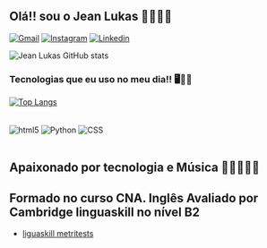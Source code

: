 
## Olá!! sou o Jean Lukas 👋🏽👋🏽

[![Gmail](https://img.shields.io/badge/Gmail-D14836?style=for-the-badge&logo=gmail&logoColor=white)](https://mail.google.com/mail/u/0/#inbox)
[![Instagram](https://img.shields.io/badge/Instagram-E4405F?style=for-the-badge&logo=instagram&logoColor=white)](https://www.instagram.com/je4nluk4s/)
[![Linkedin](https://img.shields.io/badge/LinkedIn-0077B5?style=for-the-badge&logo=linkedin&logoColor=white)](https://www.linkedin.com/in/jean-lukas-marins-costa-0998ab301/)

![Jean Lukas GitHub stats](https://github-readme-stats.vercel.app/api?username=Jeanlukas1&show_icons=true&theme=onedark)

### Tecnologias que eu uso no meu dia!! 🖥️👾🤓
[![Top Langs](https://github-readme-stats.vercel.app/api/top-langs/?username=Jeanlukas1)](https://github.com/Jeanlukas1/github-readme-stats)
<div style="display: inline_block"><br/>
  <img align="center" alt="html5" src="https://img.shields.io/badge/HTML5-E34F26?style=for-the-badge&logo=html5&logoColor=white">
  <img align="center" alt="Python" src="https://img.shields.io/badge/Python-3776AB?style=for-the-badge&logo=python&logoColor=white">
  <img align="center" alt="CSS" src="https://img.shields.io/badge/CSS-239120?&style=for-the-badge&logo=css3&logoColor=white">
</div><br/>

## Apaixonado por tecnologia e Música 🎸🎸🎶🥁🥁    
## Formado no curso CNA. Inglês Avaliado por Cambridge linguaskill no nível B2
- [liguaskill metritests](https://www.metritests.com/metrica/CandidateResultView.aspx?institution=BR500)

